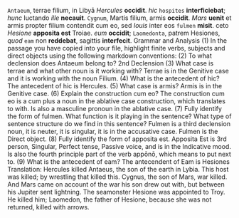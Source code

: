 `Antaeum`, terrae filium, in Libyā *Hercules* **occidit**. *hic* `hospites` **interficiebat**; *hunc* luctando *ille* **necauit**. `Cygnum`, Martis filium, armis **occidit**. *Mars* **uenit** et armis propter filium contendit cum eo, sed *Iouis* inter eos `fulmen` **misit**. ceto *Hesione* **apposita est** Troiae. *eum* **occidit**; `Laomedonta`, patrem Hesiones, *quod* `eam` non **reddebat**, sagittis **interfecit**.
Grammar and Analysis
(1) In the passage you have copied into your file, highlight finite verbs, subjects and direct objects using the following markdown conventions:
(2) To what declension does Antaeum belong to?
2nd Declension
(3) What case is terrae and what other noun is it working with?
Terrae is in the Genitive case and it is working with the noun Filium.
(4) What is the antecedent of hic?
The antecedent of hic is Hercules.
(5) What case is armis?
Armis is in the Genitive case.
(6) Explain the construction cum eo?
The construction cum eo is a cum plus a noun in the ablative case construction, which translates to with. Is also a masculine pronoun in the ablative case.
(7) Fully identify the form of fulmen. What function is it playing in the sentence? What type of sentence structure do we find in this sentence?
Fulmen is a third declension noun, it is neuter, it is singular, it is in the accusative case. Fulmen is the Direct object. 
(8) Fully identify the form of apposita est.
Apposita Est is 3rd person, Singular, Perfect tense, Passive voice, and is in the Indicative mood. Is also the fourth principle part of the verb appōnō, which means to put next to.
(9) What is the antecedent of eam?
The antecendent of Eam is Hesiones
Translation:
Hercules killed Antaeus, the son of the earth in Lybia. This host was killed; by wrestling that killed this. Cygnus, the son of Mars, war killed. And Mars came on account of the war his son drew out with, but between his Jupiter sent lightning. The seamonster Hesione was appointed to Troy. He killed him; Laomedon, the father of Hesione, because she was not returned, killed with arrows.
